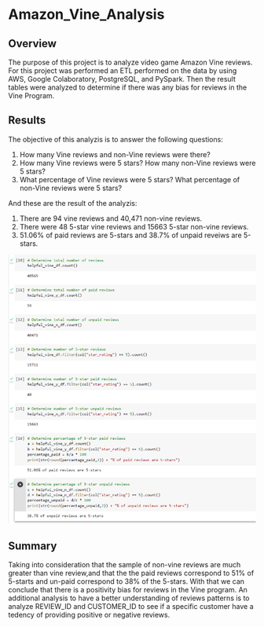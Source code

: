# Amazon_Vine_Analysis
## Overview

The purpose of this project is to analyze video game Amazon Vine reviews. For this project was performed an ETL performed on the data by using AWS, Google Colaboratory, PostgreSQL, and PySpark. Then the result tables were analyzed to determine if there was any bias for reviews in the Vine Program.

## Results

The objective of this analyzis is to answer the following questions:
1. How many Vine reviews and non-Vine reviews were there?
2. How many Vine reviews were 5 stars? How many non-Vine reviews were 5 stars?
3. What percentage of Vine reviews were 5 stars? What percentage of non-Vine reviews were 5 stars?

And these are the result of the analyzis:

1. There are 94 vine reviews and 40,471 non-vine reviews.
2. There were 48 5-star vine reviews and 15663 5-star non-vine reviews.
3. 51.06% of paid reviews are 5-stars and 38.7% of unpaid reveiws are 5-stars.

![Results](https://github.com/carolineshipley/Amazon_Vine_Analysis/blob/main/Resources/Results.PNG)

## Summary

Taking into consideration that the sample of non-vine reviews are much greater than vine review,and that the the paid reviews correspond to 51% of 5-starts and un-paid correspond to 38% of the 5-stars. With that we can conclude that there is a positivity bias for reviews in the Vine program. 
An additional analysis to have a better understanding of reviews patterns is to analyze REVIEW_ID and CUSTOMER_ID to see if a specific customer have a tedency of providing positive or negative reviews.

